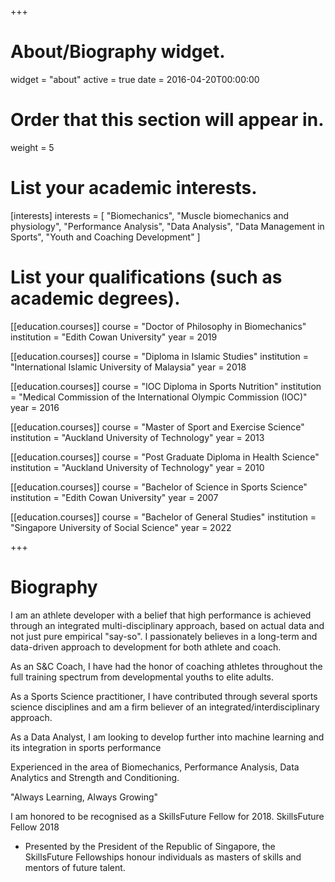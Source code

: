+++
# About/Biography widget.
widget = "about"
active = true
date = 2016-04-20T00:00:00

# Order that this section will appear in.
weight = 5

# List your academic interests.
[interests]
  interests = [
    "Biomechanics",
    "Muscle biomechanics and physiology",
    "Performance Analysis",
    "Data Analysis",
    "Data Management in Sports",
    "Youth and Coaching Development"
  ]

# List your qualifications (such as academic degrees).
[[education.courses]]
  course = "Doctor of Philosophy in Biomechanics"
  institution = "Edith Cowan University"
  year = 2019

[[education.courses]]
  course = "Diploma in Islamic Studies"
  institution = "International Islamic University of Malaysia"
  year = 2018

[[education.courses]]
  course = "IOC Diploma in Sports Nutrition"
  institution = "Medical Commission of the International Olympic Commission (IOC)"
  year = 2016

[[education.courses]]
  course = "Master of Sport and Exercise Science"
  institution = "Auckland University of Technology"
  year = 2013

[[education.courses]]
  course = "Post Graduate Diploma in Health Science"
  institution = "Auckland University of Technology"
  year = 2010

[[education.courses]]
  course = "Bachelor of Science in Sports Science"
  institution = "Edith Cowan University"
  year = 2007

[[education.courses]]
  course = "Bachelor of General Studies"
  institution = "Singapore University of Social Science"
  year = 2022

+++

# Biography

I am an athlete developer with a belief that high performance is achieved through an integrated multi-disciplinary approach, based on actual data and not just pure empirical "say-so". I passionately believes in a long-term and data-driven approach to development for both athlete and coach.

As an S&C Coach, I have had the honor of coaching athletes throughout the full training spectrum from developmental youths to elite adults.

As a Sports Science practitioner, I have contributed through several sports science disciplines and am a firm believer of an integrated/interdisciplinary approach.

As a Data Analyst, I am looking to develop further into machine learning and its integration in sports performance

Experienced in the area of Biomechanics, Performance Analysis, Data Analytics and Strength and Conditioning.

"Always Learning, Always Growing"

I am honored to be recognised as a SkillsFuture Fellow for 2018.
SkillsFuture Fellow 2018

* Presented by the President of the Republic of Singapore, the SkillsFuture Fellowships honour individuals as masters of skills and mentors of future talent.
